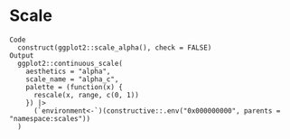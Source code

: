 # Scale

    Code
      construct(ggplot2::scale_alpha(), check = FALSE)
    Output
      ggplot2::continuous_scale(
        aesthetics = "alpha",
        scale_name = "alpha_c",
        palette = (function(x) {
          rescale(x, range, c(0, 1))
        }) |>
          (`environment<-`)(constructive::.env("0x000000000", parents = "namespace:scales"))
      )

